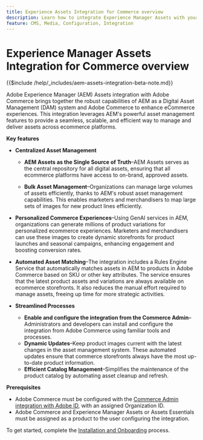 ```yaml
---
title: Experience Assets Integration for Commerce overview
description: Learn how to integrate Experience Manager Assets with your [!DNL Commerce] instance to access to countless media assets for use in your store.
feature: CMS, Media, Configuration, Integration
---
```

# Experience Manager Assets Integration for Commerce overview

{{$include /help/_includes/aem-assets-integration-beta-note.md}}

Adobe Experience Manager (AEM) Assets integration with Adobe Commerce brings together the robust capabilities of AEM as a Digital Asset Management (DAM) system and Adobe Commerce to enhance eCommerce experiences. This integration leverages AEM's powerful asset management features to provide a seamless, scalable, and efficient way to manage and deliver assets across ecommerce platforms.

**Key features**

- **Centralized Asset Management**

  - **AEM Assets as the Single Source of Truth**–AEM Assets serves as the central repository for all digital assets, ensuring that all ecommerce platforms have access to on-brand, approved assets.

  - **Bulk Asset Management**–Organizations can manage large volumes of assets efficiently, thanks to AEM's robust asset management capabilities. This enables marketers and merchandisers to map large sets of images for new product lines efficiently.

- **Personalized Commerce Experiences**–Using GenAI services in AEM, organizations can generate millions of product variations for personalized ecommerce experiences. Marketers and merchandisers can use these images to create dynamic storefronts for product launches and seasonal campaigns, enhancing engagement and boosting conversion rates.

- **Automated Asset Matching**–The integration includes a Rules Engine Service that automatically matches assets in AEM to products in Adobe Commerce based on SKU or other key attributes. The service ensures that the latest product assets and variations are always available on ecommerce storefronts. It also reduces the manual effort required to manage assets, freeing up time for more strategic activities.

- **Streamlined Processes**
  - **Enable and configure the integration from the Commerce Admin**–Administrators and developers can install and configure the integration from Adobe Commerce using familiar tools and processes.
  - **Dynamic Updates**–Keep product images current with the latest changes in the asset management system. These automated updates ensure that commerce storefronts always have the most up-to-date product information.
  - **Efficient Catalog Management**–Simplifies the maintenance of the product catalog by automating asset cleanup and refresh.

**Prerequisites**

- Adobe Commerce must be configured with the [Commerce Admin integration with Adobe ID](/help/getting-started/adobe-ims-config.md), with an assigned Organization ID.
- Adobe Commerce and Experience Manager Assets or Assets Essentials must be assigned as a product to the user configuring the integration.

To get started, complete the [Installation and Onboarding](aem-assets-install.md) process.
